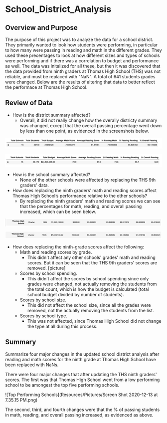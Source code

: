 # School_District_Analysis

## Overview and Purpose  

The purpose of this project was to analyze the data for a school district. They primarily wanted to look how students were performing, in particular to how many were passing in reading and math in the different grades. They used these precentages to look at how different sizes and types of schools were performing and if there was a correlation to budget and performance as well. The data was initalized for all these, but then it was discovered that the data provided from ninth graders at Thomas High School (THS) was not reliable, and must be replaced with "NaN". A total of 641 students grades were changed. Below are the results of altering that data to better reflect the performace at Thomas High School. 

## Review of Data 

* How is the district summary affected?  
  * Overall, it did not really change how the overally districty summary was changed, except that the overall passing percentage went down by less than one point, as evidenced in the screenshots below. 

![School Summary Before Changes](Resources/Pictures/School_Summary_Before.png)

![School Summary After Changes](Resources/Pictures/School_summary_after.png)


* How is the school summary affected?  
  * None of the other schools were affected by replacing the THS 9th graders' data. 
* How does replacing the ninth graders’ math and reading scores affect Thomas High School’s performance relative to the other schools?  
  * By replacing the ninth graders' math and reading scores we can see that the percentages for math, reading, and overall passing increased, which can be seen below. 
 
 
 ![THS Scores Before Changes](Resources/Pictures/THS_Before.png)
 
 ![THS Scores After Changes](Resources/Pictures/THS_After.png)
 
* How does replacing the ninth-grade scores affect the following:  
  * Math and reading scores by grade. 
    * This didn't affect any other schools' grades' math and reading scores. But it can be seen that the THS 9th graders' scores are removed. 
      [picture]
  * Scores by school spending. 
    * This didn't affect the scores by school spending since only grades were changed, not actually removing the students from the total count, which is how the budget is calculated (total school budget divided by number of students). 
  * Scores by school size. 
    * This did not affect the school size, since all the grades were removed, not the actually removing the students from the list.
  * Scores by school type. 
    * This was not affected, since Thomas High School did not change the type at all during this process. 


## Summary  
Summarize four major changes in the updated school district analysis after reading and math scores for the ninth grade at Thomas High School have been replaced with NaNs.

There were four major changes that after updating the THS ninth graders' scores. The first was that Thomas High School went from a low performing school to be amongest the top five performing schools. 

![Top Performing Schools](Resources/Pictures/Screen Shot 2020-12-13 at 7.35.15 PM.png)


The second, third, and fourth changes were that the % of passing students in math, reading, and overall passing increased, as evidenced as above. 
